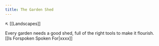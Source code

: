 ```yaml
---
title: The Garden Shed
---
```

↖️ [[Landscapes]]

Every garden needs a good shed, full of the right tools to make it flourish. [[Is Forspoken Spoken For|xxxx]]